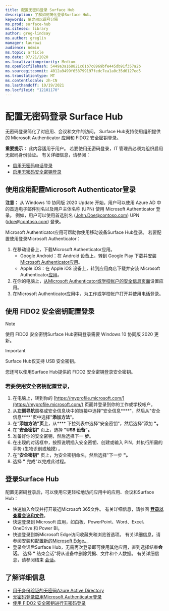 ```yaml
---
title: 配置无密码登录 Surface Hub
description: 了解如何简化登录Surface Hub。
keywords: 值之间以逗号分隔
ms.prod: surface-hub
ms.sitesec: library
author: greg-lindsay
ms.author: greglin
manager: laurawi
audience: Admin
ms.topic: article
ms.date: 07/21/2020
ms.localizationpriority: Medium
ms.openlocfilehash: 5449a3a168821c61b7c8969bfe445db91f357a2b
ms.sourcegitcommit: 4012a9499f658799197fedc7ea1a0c35d6127ed5
ms.translationtype: MT
ms.contentlocale: zh-CN
ms.lasthandoff: 10/19/2021
ms.locfileid: "12101170"
---
```

# <a name="configure-passwordless-sign-in-on-surface-hub"></a>配置无密码登录 Surface Hub

 
无密码登录简化了对应用、会议和文件的访问。 Surface Hub支持使用组织提供的 Microsoft Authenticator 应用和 FIDO2 安全密钥登录。

**重要提示：** 此内容适用于用户。 若要使用无密码登录，IT 管理员必须为组织启用无密码身份验证。 有关详细信息，请参阅：

- [启用无密码电话登录](/azure/active-directory/authentication/howto-authentication-passwordless-phone)
- [启用无密码安全密钥登录](/azure/active-directory/authentication/howto-authentication-passwordless-security-key)


## <a name="configure-sign-in-using-microsoft-authenticator-app"></a>使用应用配置Microsoft Authenticator登录

**注意：** 从 Windows 10 协同版 2020 Update 开始，用户可以使用 Azure AD 中的首选电子邮件别名以及用户主体名称 (UPN) 使用 Microsoft Authenticator 登录。 例如，用户可以使用首选别名 (John.Doe@contoso.com) UPN (jdoe@contoso.com) 登录。
 
Microsoft Authenticator应用可帮助你使用移动设备Surface Hub登录。 若要配置使用登录Microsoft Authenticator：


1. 在移动设备上，下载Microsoft Authenticator应用。
    - Google Android：在 Android 设备上，转到 Google Play 下载并[安装Microsoft Authenticator应用](https://app.adjust.com/e3rxkc_7lfdtm?fallback=https%3A%2F%2Fplay.google.com%2Fstore%2Fapps%2Fdetails%3Fid%3Dcom.azure.authenticator)。
    - Apple iOS：在 Apple iOS 设备上，转到应用商店下载并安装 Microsoft Authenticator[应用](https://app.adjust.com/e3rxkc_7lfdtm?fallback=https%3A%2F%2Fitunes.apple.com%2Fus%2Fapp%2Fmicrosoft-authenticator%2Fid983156458)。
2. 在你的电脑上，[从Microsoft Authenticator或学校帐户的安全信息页面](/azure/active-directory/user-help/security-info-setup-auth-app#set-up-the-microsoft-authenticator-app-from-the-security-info-page)设置应用。
3. 在Microsoft Authenticator应用中，为工作或学校帐户打开并使用[](/azure/active-directory/user-help/user-help-auth-app-sign-in#turn-on-and-use-phone-sign-in-for-your-work-or-school-account)电话登录。

 
## <a name="configure-sign-in-using-fido2-security-keys"></a>使用 FIDO2 安全密钥配置登录

> [!NOTE]
>  使用 FIDO2 安全密钥Surface Hub密码登录需要 Windows 10 协同版 2020 更新。

> [!IMPORTANT]
> Surface Hub仅支持 USB 安全密钥。
 
您还可以使用Surface Hub提供的 FIDO2 安全密钥登录安全密钥。 

### <a name="to-configure-sign-in-using-a-security-key"></a>若要使用安全密钥配置登录，


1. 在电脑上，转到你的 [https://myprofile.microsoft.com/](https://myprofile.microsoft.com/) 页面并登录到你的工作或学校帐户。
2. 从**左侧导航**窗格或安全信息块中的链接中选择"安全信息****"，然后从"安全信息****"页中选择"**添加方法**"。
3. 在"**添加方法"页上**，从**** 下拉列表中选择"安全密钥"，然后选择"添加 **"。**
4. 在"**安全密钥"** 页上，选择 **"USB 设备"。**
5. 准备好你的安全密钥，然后选择下一 **步**。
6. 在出现的对话框中，按照说明插入安全密钥、创建或输入 PIN，并执行所需的手势 (生物识别或触摸) 。
7. 在"**安全密钥"** 页上，为安全密钥命名，然后选择"下一步 **"。**
8. 选择 **"** 完成"以完成此过程。

## <a name="sign-in-to-surface-hub"></a>登录Surface Hub

配置无密码登录后，可以使用它更轻松地访问应用中的应用、会议和Surface Hub：

- 快速加入会议并打开最近Microsoft 365文件。 有关详细信息，请参阅 [**登录以查看会议和文件**](https://support.microsoft.com/help/4506480/sign-in-to-see-your-meetings-and-files-on-surface-hub)。
- 快速登录到 Microsoft 应用，如白板、PowerPoint、Word、Excel、OneDrive 和 Power BI。
- 快速登录到新Microsoft Edge访问收藏夹和浏览首选项。 有关详细信息，请参阅安装和[配置新的Microsoft Edge。](surface-hub-install-chromium-edge.md)
- 登录会话后Surface Hub，无需再次登录即可使用其他应用，直到选择结束**会话**。 选择 **"** 结束会话"将从设备中删除凭据、文件和个人数据。 有关详细信息，请参阅结束 [会话](finishing-your-surface-hub-meeting.md)。


## <a name="learn-more"></a>了解详细信息

- [用于身份验证的无密码Azure Active Directory](/azure/active-directory/authentication/concept-authentication-passwordless)
- [无密码登录应用Microsoft Authenticator登录](/azure/active-directory/authentication/howto-authentication-passwordless-phone)
- [使用 FIDO2 安全密钥进行无密码登录](/azure/active-directory/authentication/howto-authentication-passwordless-security-key#user-registration-and-management-of-fido2-security-keys)

